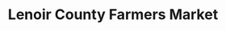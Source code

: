 ---
title: "Lenoir County Farmers Market"
url: /kinston/lenoir-county-farmers-market/
shop: farm
---